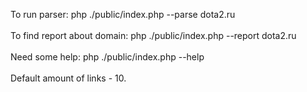 To run parser: php ./public/index.php --parse dota2.ru <br />
<br />
To find report about domain: php ./public/index.php --report dota2.ru <br />
<br />
Need some help: php ./public/index.php --help <br />
<br />
Default amount of links - 10.